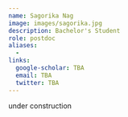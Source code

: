 ```yaml
---
name: Sagorika Nag
image: images/sagorika.jpg
description: Bachelor's Student
role: postdoc
aliases:
  - 
links:
  google-scholar: TBA
  email: TBA
  twitter: TBA
---
```


under construction
